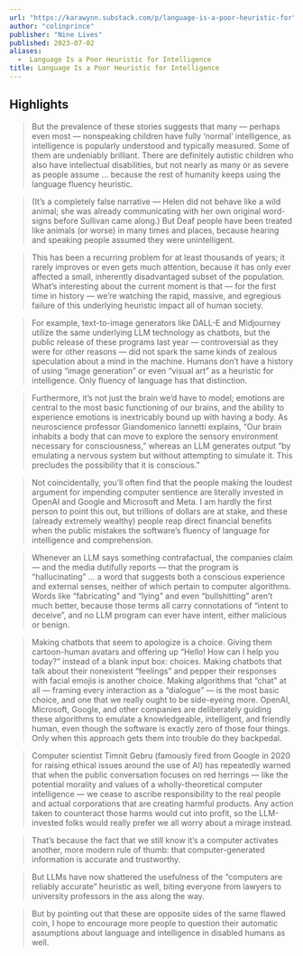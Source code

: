```yaml
---
url: "https://karawynn.substack.com/p/language-is-a-poor-heuristic-for"
author: "colinprince"
publisher: "Nine Lives"
published: 2023-07-02
aliases:
  -  Language Is a Poor Heuristic for Intelligence
title: Language Is a Poor Heuristic for Intelligence
---
```


## Highlights
> But the prevalence of these stories suggests that many — perhaps even most — nonspeaking children have fully ‘normal’ intelligence, as intelligence is popularly understood and typically measured. Some of them are undeniably brilliant. There are definitely autistic children who also have intellectual disabilities, but not nearly as many or as severe as people assume … because the rest of humanity keeps using the language fluency heuristic.

> (It’s a completely false narrative — Helen did not behave like a wild animal; she was already communicating with her own original word-signs before Sullivan came along.) But Deaf people have been treated like animals (or worse) in many times and places, because hearing and speaking people assumed they were unintelligent.

> This has been a recurring problem for at least thousands of years; it rarely improves or even gets much attention, because it has only ever affected a small, inherently disadvantaged subset of the population. What’s interesting about the current moment is that — for the first time in history — we’re watching the rapid, massive, and egregious failure of this underlying heuristic impact all of human society.

> For example, text-to-image generators like DALL-E and Midjourney utilize the same underlying LLM technology as chatbots, but the public release of these programs last year — controversial as they were for other reasons — did not spark the same kinds of zealous speculation about a mind in the machine. Humans don’t have a history of using “image generation” or even “visual art” as a heuristic for intelligence. Only fluency of language has that distinction.

> Furthermore, it’s not just the brain we’d have to model; emotions are central to the most basic functioning of our brains, and the ability to experience emotions is inextricably bound up with having a body. As neuroscience professor Giandomenico Iannetti explains, “Our brain inhabits a body that can move to explore the sensory environment necessary for consciousness,” whereas an LLM generates output “by emulating a nervous system but without attempting to simulate it. This precludes the possibility that it is conscious.”

> Not coincidentally, you’ll often find that the people making the loudest argument for impending computer sentience are literally invested in OpenAI and Google and Microsoft and Meta. I am hardly the first person to point this out, but trillions of dollars are at stake, and these (already extremely wealthy) people reap direct financial benefits when the public mistakes the software’s fluency of language for intelligence and comprehension.

> Whenever an LLM says something contrafactual, the companies claim — and the media dutifully reports — that the program is “hallucinating” … a word that suggests both a conscious experience and external senses, neither of which pertain to computer algorithms. Words like “fabricating” and “lying” and even “bullshitting” aren’t much better, because those terms all carry connotations of “intent to deceive”, and no LLM program can ever have intent, either malicious or benign.

> Making chatbots that seem to apologize is a choice. Giving them cartoon-human avatars and offering up “Hello! How can I help you today?” instead of a blank input box: choices. Making chatbots that talk about their nonexistent “feelings” and pepper their responses with facial emojis is another choice. Making algorithms that “chat” at all — framing every interaction as a “dialogue” — is the most basic choice, and one that we really ought to be side-eyeing more. OpenAI, Microsoft, Google, and other companies are deliberately guiding these algorithms to emulate a knowledgeable, intelligent, and friendly human, even though the software is exactly zero of those four things. Only when this approach gets them into trouble do they backpedal.

> Computer scientist Timnit Gebru (famously fired from Google in 2020 for raising ethical issues around the use of AI) has repeatedly warned that when the public conversation focuses on red herrings — like the potential morality and values of a wholly-theoretical computer intelligence — we cease to ascribe responsibility to the real people and actual corporations that are creating harmful products. Any action taken to counteract those harms would cut into profit, so the LLM-invested folks would really prefer we all worry about a mirage instead.

> That’s because the fact that we still know it’s a computer activates another, more modern rule of thumb: that computer-generated information is accurate and trustworthy.

> But LLMs have now shattered the usefulness of the “computers are reliably accurate” heuristic as well, biting everyone from lawyers to university professors in the ass along the way.

> But by pointing out that these are opposite sides of the same flawed coin, I hope to encourage more people to question their automatic assumptions about language and intelligence in disabled humans as well.

